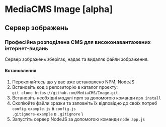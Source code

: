 # MediaCMS Image [alpha]
## Сервер зображень
### Професійна розподілена CMS для високонавантажених інтернет-видань

Сервер зображень зберігає, надає та видаляє файли зображення.

#### Встановлення

1. Переконайтесь що у вас вже встановлено NPM, NodeJS
2. Встановіть код з репозиторію в каталог проєкту: \
`git clone https://github.com/MediaCMS/Image.git`
3. Встановіть необхідні модулі npm за допомогою команди `npm install`
4. Скопіюйте файли зразки та заповніть їх відповідно до своїх потреб  \
`config.example.js` в `config.js` \
`.gitignore-example` в `.gitignore` \
5. Запустіть сервер NodeJS за допомогою команди `node app.js`
